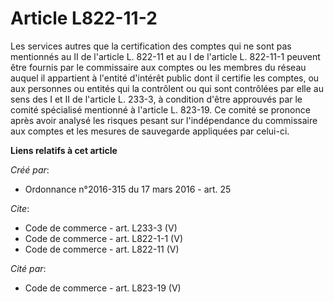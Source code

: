 # Article L822-11-2

Les services autres que la certification des comptes qui ne sont pas mentionnés au II de l'article L. 822-11 et au I de
l'article L. 822-11-1 peuvent être fournis par le commissaire aux comptes ou les membres du réseau auquel il appartient à
l'entité d'intérêt public dont il certifie les comptes, ou aux personnes ou entités qui la contrôlent ou qui sont contrôlées
par elle au sens des I et II de l'article L. 233-3, à condition d'être approuvés par le comité spécialisé mentionné à
l'article L. 823-19. Ce comité se prononce après avoir analysé les risques pesant sur l'indépendance du commissaire aux
comptes et les mesures de sauvegarde appliquées par celui-ci.

**Liens relatifs à cet article**

_Créé par_:

  - Ordonnance n°2016-315 du 17 mars 2016 - art. 25

_Cite_:

  - Code de commerce - art. L233-3 (V)
  - Code de commerce - art. L822-1-1 (V)
  - Code de commerce - art. L822-11 (V)

_Cité par_:

  - Code de commerce - art. L823-19 (V)
